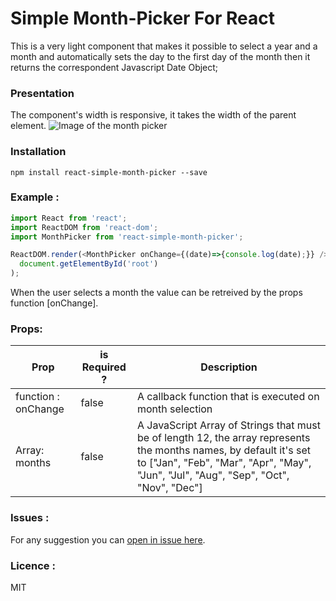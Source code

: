 #   Simple Month-Picker For React
This is a very light component that makes it possible to select a year and a month and automatically sets the day to the first day of the month then it returns the correspondent Javascript Date Object;

### Presentation
The component's width is responsive, it takes the width of the parent element.
![Image of the month picker](https://cloud.githubusercontent.com/assets/10856604/25960110/4b5c63d2-3676-11e7-89d6-4a926547e7ec.png)


### Installation
```shell
npm install react-simple-month-picker --save
```
### Example :
```javascript
import React from 'react';
import ReactDOM from 'react-dom';
import MonthPicker from 'react-simple-month-picker';

ReactDOM.render(<MonthPicker onChange={(date)=>{console.log(date);}} />,
  document.getElementById('root')
);
```
When the user selects a month the value can be retreived by the props function [onChange].

### Props:
|  Prop | is Required ?   | Description   |
|---|---|---|
| function : onChange  | false  | A callback function that is executed on month selection   |
|  Array: months |  false | A JavaScript Array of Strings that must be of length 12, the array represents the months names, by default it's set to ["Jan", "Feb", "Mar", "Apr", "May", "Jun", "Jul", "Aug", "Sep", "Oct", "Nov", "Dec"]  |

### Issues :
For any suggestion you can [open in issue here](https://github.com/Meshredded/react-simple-month-picker/issues).

### Licence :
MIT
